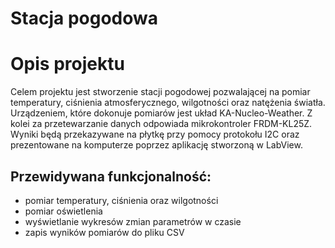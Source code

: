# Stacja pogodowa

# Opis projektu

Celem projektu jest stworzenie stacji pogodowej pozwalającej na pomiar temperatury, ciśnienia atmosferycznego, wilgotności oraz natężenia światła.
Urządzeniem, które dokonuje pomiarów jest układ KA-Nucleo-Weather. Z kolei za przetewarzanie danych odpowiada mikrokontroler FRDM-KL25Z.
Wyniki będą przekazywane na płytkę przy pomocy protokołu I2C oraz prezentowane na komputerze poprzez aplikację stworzoną w LabView.

## Przewidywana funkcjonalność:

- pomiar temperatury, ciśnienia oraz wilgotności
- pomiar oświetlenia
- wyświetlanie wykresów zmian parametrów w czasie
- zapis wyników pomiarów do pliku CSV
